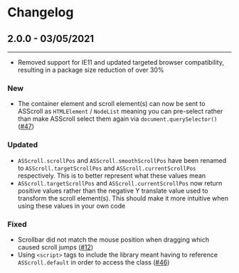Changelog
===

## 2.0.0 - 03/05/2021
---

- Removed support for IE11 and updated targeted browser compatibility, resulting in a package size reduction of over 30%

### New
- The container element and scroll element(s) can now be sent to ASScroll as `HTMLElement` / `NodeList` meaning you can pre-select rather than make ASScroll select them again via `document.querySelector()` ([#47](https://github.com/ashthornton/asscroll/issues/47))

### Updated
- `ASScroll.scrollPos` and `ASScroll.smoothScrollPos` have been renamed to `ASScroll.targetScrollPos` and `ASScroll.currentScrollPos` respectively. This is to better represent what these values mean
- `ASScroll.targetScrollPos` and `ASScroll.currentScrollPos` now return positive values rather than the negative Y translate value used to transform the scroll element(s). This should make it more intuitive when using these values in your own code

### Fixed
- Scrollbar did not match the mouse position when dragging which caused scroll jumps ([#12](https://github.com/ashthornton/asscroll/issues/12))
- Using `<script>` tags to include the library meant having to reference `ASScroll.default` in order to access the class ([#46](https://github.com/ashthornton/asscroll/issues/46))


